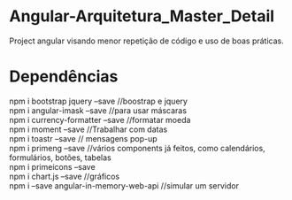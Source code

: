 # Angular-Arquitetura_Master_Detail
 Project angular visando menor repetição de código e uso de boas práticas.
 
 # Dependências
 npm i bootstrap jquery –save //boostrap e jquery
 <br>
npm i angular-imask –save //para usar máscaras
<br>
npm i currency-formatter –save //formatar moeda
<br>
npm i moment –save //Trabalhar com datas
<br>
npm i toastr –save // mensagens pop-up
<br>
npm i primeng –save //vários components já feitos, como calendários, formulários, botões, tabelas
<br>
npm i primeicons –save
<br>
npm i chart.js –save //gráficos
<br>
npm i –save angular-in-memory-web-api //simular um servidor
<br>

